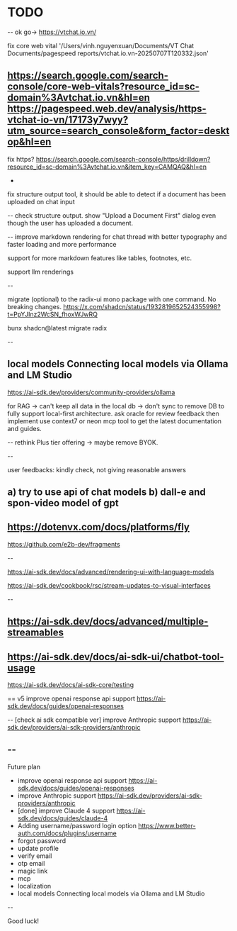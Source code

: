 # TODO

--
ok go-> https://vtchat.io.vn/

fix core web vital
'/Users/vinh.nguyenxuan/Documents/VT Chat Documents/pagespeed reports/vtchat.io.vn-20250707T120332.json'

https://search.google.com/search-console/core-web-vitals?resource_id=sc-domain%3Avtchat.io.vn&hl=en
https://pagespeed.web.dev/analysis/https-vtchat-io-vn/17173y7wyy?utm_source=search_console&form_factor=desktop&hl=en
--

fix https?
https://search.google.com/search-console/https/drilldown?resource_id=sc-domain%3Avtchat.io.vn&item_key=CAMQAQ&hl=en

-

fix structure output tool, it should be able to detect if a document has been uploaded on chat input

--
check structure output. show "Upload a Document First" dialog even though the user has uploaded a document.

--
improve markdown rendering for chat thread with better typography and faster loading and more performance

support for more markdown features like tables, footnotes, etc.

support llm renderings

--

migrate (optional) to the radix-ui mono package with one command. No breaking changes.
https://x.com/shadcn/status/1932819652524355998?t=PpYJInz2WcSN_fhoxWJwRQ

bunx shadcn@latest migrate radix

--

## local models Connecting local models via Ollama and LM Studio

https://ai-sdk.dev/providers/community-providers/ollama

for RAG -> can't keep all data in the local db -> don't sync to remove DB to fully support local-first architecture.
ask oracle for review feedback then implement
use context7 or neon mcp tool to get the latest documentation and guides.

--
rethink Plus tier offering -> maybe remove BYOK.

--

user feedbacks:
kindly check, not giving reasonable answers

a) try to use api of chat models
b) dall-e and spon-video model of gpt
--
https://dotenvx.com/docs/platforms/fly
--
https://github.com/e2b-dev/fragments

--

https://ai-sdk.dev/docs/advanced/rendering-ui-with-language-models

https://ai-sdk.dev/cookbook/rsc/stream-updates-to-visual-interfaces

--

## https://ai-sdk.dev/docs/advanced/multiple-streamables

## https://ai-sdk.dev/docs/ai-sdk-ui/chatbot-tool-usage

https://ai-sdk.dev/docs/ai-sdk-core/testing

==
v5 improve openai response api support
https://ai-sdk.dev/docs/guides/openai-responses

--
[check ai sdk compatible ver] improve Anthropic support
https://ai-sdk.dev/providers/ai-sdk-providers/anthropic

## --

Future plan

- improve openai response api support https://ai-sdk.dev/docs/guides/openai-responses
- improve Anthropic support https://ai-sdk.dev/providers/ai-sdk-providers/anthropic
- [done] improve Claude 4 support https://ai-sdk.dev/docs/guides/claude-4
- Adding username/password login option https://www.better-auth.com/docs/plugins/username
- forgot password
- update profile
- verify email
- otp email
- magic link
- mcp
- localization
- local models Connecting local models via Ollama and LM Studio

--

Good luck!
